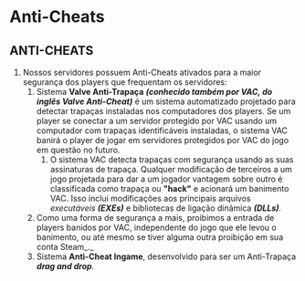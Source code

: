 # Anti-Cheats

## ANTI-CHEATS

1. Nossos servidores possuem Anti-Cheats ativados para a maior segurança dos players que frequentam os servidores:
   1. Sistema **Valve Anti-Trapaça** _**\(conhecido também por VAC, do inglês Valve Anti-Cheat\)**_ é um sistema automatizado projetado para detectar trapaças instaladas nos computadores dos players. Se um player se conectar a um servidor protegido por VAC usando um computador com trapaças identificáveis instaladas, o sistema VAC banirá o player de jogar em servidores protegidos por VAC do jogo em questão no futuro.
      1. O sistema VAC detecta trapaças com segurança usando as suas assinaturas de trapaça. Qualquer modificação de terceiros a um jogo projetada para dar a um jogador vantagem sobre outro é classificada como trapaça ou **"hack"** e acionará um banimento VAC. Isso inclui modificações aos principais arquivos _executáveis **\(EXEs\)**_ e bibliotecas de ligação dinâmica _**\(DLLs\)**._
   2. Como uma forma de segurança a mais, proibimos a entrada de players banidos por VAC, independente do jogo que ele levou o banimento, ou até mesmo se tiver alguma outra proibição em sua conta Steam_._
   3. Sistema **Anti-Cheat Ingame**, desenvolvido para ser um Anti-Trapaça _**drag and drop**._

